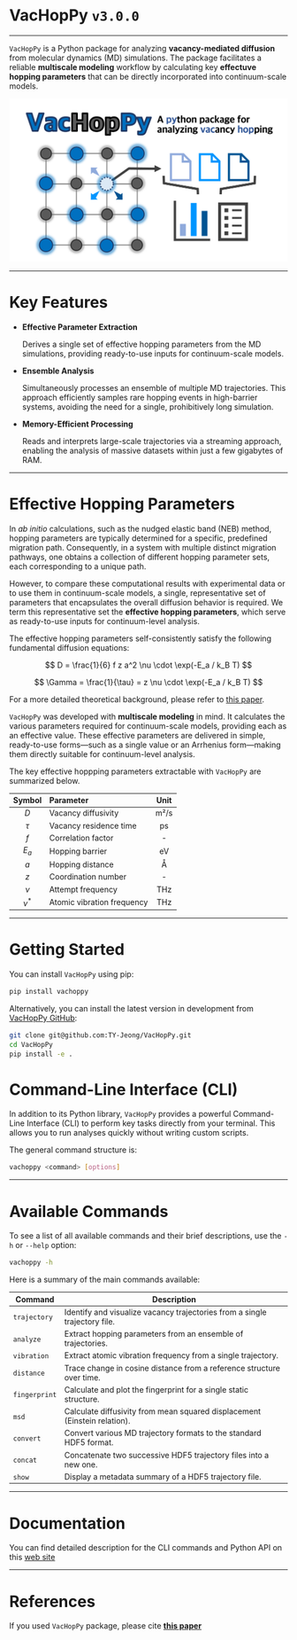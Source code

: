 # **VacHopPy** `v3.0.0`

---
`VacHopPy` is a Python package for analyzing **vacancy-mediated diffusion** from molecular dynamics (MD) simulations. The package facilitates a reliable **multiscale modeling** workflow by calculating key **effectuve hopping parameters** that can be directly incorporated into continuum-scale models.

<div align="center">
<p>
    <img src="https://raw.githubusercontent.com/TY-Jeong/VacHopPy/main/imgs/logo.png" width="550"/>
</p>
</div>

---
# Key Features

* **Effective Parameter Extraction** 

  Derives a single set of effective hopping parameters from the MD simulations, 
  providing ready-to-use inputs for continuum-scale models.

* **Ensemble Analysis**

  Simultaneously processes an ensemble of multiple MD trajectories. 
  This approach efficiently samples rare hopping events in high-barrier systems, 
  avoiding the need for a single, prohibitively long simulation.

* **Memory-Efficient Processing**

  Reads and interprets large-scale trajectories via a streaming approach, 
  enabling the analysis of massive datasets within just a few gigabytes of RAM.

---

# Effective Hopping Parameters

In *ab initio* calculations, such as the nudged elastic band (NEB) method, hopping parameters are typically determined for a specific, predefined migration path. Consequently, in a system with multiple distinct migration pathways, one obtains a collection of different hopping parameter sets, each corresponding to a unique path.

However, to compare these computational results with experimental data or to use them in continuum-scale models, a single, representative set of parameters that encapsulates the overall diffusion behavior is required. We term this representative set the **effective hopping parameters**, which serve as ready-to-use inputs for continuum-level analysis.

The effective hopping parameters self-consistently satisfy the following fundamental diffusion equations:

$$
D = \frac{1}{6} f z a^2 \nu \cdot \exp(-E_a / k_B T)
$$

$$
\Gamma = \frac{1}{\tau} = z \nu \cdot \exp(-E_a / k_B T)
$$

For a more detailed theoretical background, please refer to [this paper](https://arxiv.org/abs/2503.23467).

`VacHopPy` was developed with **multiscale modeling** in mind. It calculates the various parameters required for continuum-scale models, providing each as an effective value. These effective parameters are delivered in simple, ready-to-use forms—such as a single value or an Arrhenius form—making them directly suitable for continuum-level analysis.

The key effective hoppping parameters extractable with `VacHopPy` are summarized below.

<div align="center">

| Symbol | Parameter                  | Unit |
| :----: | :------------------------- | :--: |
|  $D$   | Vacancy diffusivity        | m²/s |
| $\tau$ | Vacancy residence time     |  ps  |
|  $f$   | Correlation factor         |  -   |
| $E_a$  | Hopping barrier            |  eV  |
|  $a$   | Hopping distance           |  Å   |
|  $z$   | Coordination number        |  -   |
| $\nu$  | Attempt frequency          | THz  |
| $\nu^*$| Atomic vibration frequency | THz  |

</div>

---
# Getting Started

You can install `VacHopPy` using pip:
```bash
pip install vachoppy
```

Alternatively, you can install the latest version in development from [VacHopPy GitHub](https://github.com/TY-Jeong/VacHopPy):

```bash
git clone git@github.com:TY-Jeong/VacHopPy.git
cd VacHopPy
pip install -e .
```

# Command-Line Interface (CLI)

In addition to its Python library, `VacHopPy` provides a powerful Command-Line Interface (CLI) to perform key tasks directly from your terminal. This allows you to run analyses quickly without writing custom scripts.

The general command structure is:

```bash
vachoppy <command> [options]
```

-----
# Available Commands

To see a list of all available commands and their brief descriptions, use the `-h` or `--help` option:

```bash
vachoppy -h
```

Here is a summary of the main commands available:

<div align="center">

| Command | Description |
|---|---|
| `trajectory` | Identify and visualize vacancy trajectories from a single trajectory file. |
| `analyze` | Extract hopping parameters from an ensemble of trajectories. |
| `vibration` | Extract atomic vibration frequency from a single trajectory. |
| `distance` | Trace change in cosine distance from a reference structure over time. |
| `fingerprint` | Calculate and plot the fingerprint for a single static structure. |
| `msd` | Calculate diffusivity from mean squared displacement (Einstein relation). |
| `convert` | Convert various MD trajectory formats to the standard HDF5 format. |
| `concat` | Concatenate two successive HDF5 trajectory files into a new one. |
| `show` | Display a metadata summary of a HDF5 trajectory file. |

</div>

----
# Documentation

You can find detailed description for the CLI commands and Python API on this [web site](https://vachoppy.readthedocs.io/en/latest/)

-----
# References
If you used `VacHopPy` package, please cite [**this paper**](https://arxiv.org/abs/2503.23467)
